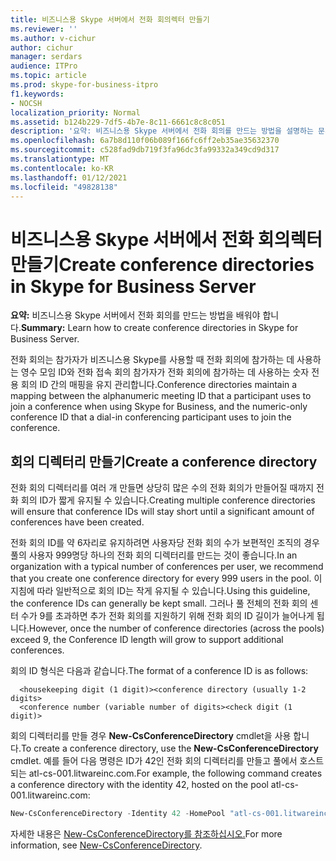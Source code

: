 ```yaml
---
title: 비즈니스용 Skype 서버에서 전화 회의렉터 만들기
ms.reviewer: ''
ms.author: v-cichur
author: cichur
manager: serdars
audience: ITPro
ms.topic: article
ms.prod: skype-for-business-itpro
f1.keywords:
- NOCSH
localization_priority: Normal
ms.assetid: b124b229-7df5-4b7e-8c11-6661c8c8c051
description: '요약: 비즈니스용 Skype 서버에서 전화 회의를 만드는 방법을 설명하는 문서입니다.'
ms.openlocfilehash: 6a7b8d110f06b089f166fc6ff2eb35ae35632370
ms.sourcegitcommit: c528fad9db719f3fa96dc3fa99332a349cd9d317
ms.translationtype: MT
ms.contentlocale: ko-KR
ms.lasthandoff: 01/12/2021
ms.locfileid: "49828138"
---
```

# <a name="create-conference-directories-in-skype-for-business-server"></a><span data-ttu-id="4833f-103">비즈니스용 Skype 서버에서 전화 회의렉터 만들기</span><span class="sxs-lookup"><span data-stu-id="4833f-103">Create conference directories in Skype for Business Server</span></span>
 
<span data-ttu-id="4833f-104">**요약:** 비즈니스용 Skype 서버에서 전화 회의를 만드는 방법을 배워야 합니다.</span><span class="sxs-lookup"><span data-stu-id="4833f-104">**Summary:** Learn how to create conference directories in Skype for Business Server.</span></span>
  
<span data-ttu-id="4833f-105">전화 회의는 참가자가 비즈니스용 Skype를 사용할 때 전화 회의에 참가하는 데 사용하는 영수 모임 ID와 전화 접속 회의 참가자가 전화 회의에 참가하는 데 사용하는 숫자 전용 회의 ID 간의 매핑을 유지 관리합니다.</span><span class="sxs-lookup"><span data-stu-id="4833f-105">Conference directories maintain a mapping between the alphanumeric meeting ID that a participant uses to join a conference when using Skype for Business, and the numeric-only conference ID that a dial-in conferencing participant uses to join the conference.</span></span> 
  
## <a name="create-a-conference-directory"></a><span data-ttu-id="4833f-106">회의 디렉터리 만들기</span><span class="sxs-lookup"><span data-stu-id="4833f-106">Create a conference directory</span></span>

<span data-ttu-id="4833f-107">전화 회의 디렉터리를 여러 개 만들면 상당히 많은 수의 전화 회의가 만들어질 때까지 전화 회의 ID가 짧게 유지될 수 있습니다.</span><span class="sxs-lookup"><span data-stu-id="4833f-107">Creating multiple conference directories will ensure that conference IDs will stay short until a significant amount of conferences have been created.</span></span> 
  
<span data-ttu-id="4833f-108">전화 회의 ID를 약 6자리로 유지하려면 사용자당 전화 회의 수가 보편적인 조직의 경우 풀의 사용자 999명당 하나의 전화 회의 디렉터리를 만드는 것이 좋습니다.</span><span class="sxs-lookup"><span data-stu-id="4833f-108">In an organization with a typical number of conferences per user, we recommend that you create one conference directory for every 999 users in the pool.</span></span> <span data-ttu-id="4833f-109">이 지침에 따라 일반적으로 회의 ID는 작게 유지될 수 있습니다.</span><span class="sxs-lookup"><span data-stu-id="4833f-109">Using this guideline, the conference IDs can generally be kept small.</span></span> <span data-ttu-id="4833f-110">그러나 풀 전체의 전화 회의 센터 수가 9를 초과하면 추가 전화 회의를 지원하기 위해 전화 회의 ID 길이가 늘어나게 됩니다.</span><span class="sxs-lookup"><span data-stu-id="4833f-110">However, once the number of conference directories (across the pools) exceed 9, the Conference ID length will grow to support additional conferences.</span></span>
  
<span data-ttu-id="4833f-111">회의 ID 형식은 다음과 같습니다.</span><span class="sxs-lookup"><span data-stu-id="4833f-111">The format of a conference ID is as follows:</span></span> 
  
```console
  <housekeeping digit (1 digit)><conference directory (usually 1-2 digits> 
  <conference number (variable number of digits><check digit (1 digit)>
```

<span data-ttu-id="4833f-112">회의 디렉터리를 만들 경우 **New-CsConferenceDirectory** cmdlet을 사용 합니다.</span><span class="sxs-lookup"><span data-stu-id="4833f-112">To create a conference directory, use the **New-CsConferenceDirectory** cmdlet.</span></span> <span data-ttu-id="4833f-113">예를 들어 다음 명령은 ID가 42인 전화 회의 디렉터리를 만들고 풀에서 호스트되는 atl-cs-001.litwareinc.com.</span><span class="sxs-lookup"><span data-stu-id="4833f-113">For example, the following command creates a conference directory with the identity 42, hosted on the pool atl-cs-001.litwareinc.com:</span></span>
  
```PowerShell
New-CsConferenceDirectory -Identity 42 -HomePool "atl-cs-001.litwareinc.com"
```

<span data-ttu-id="4833f-114">자세한 내용은 [New-CsConferenceDirectory를 참조하십시오.](https://docs.microsoft.com/powershell/module/skype/new-csconferencedirectory?view=skype-ps)</span><span class="sxs-lookup"><span data-stu-id="4833f-114">For more information, see [New-CsConferenceDirectory](https://docs.microsoft.com/powershell/module/skype/new-csconferencedirectory?view=skype-ps).</span></span>
  

